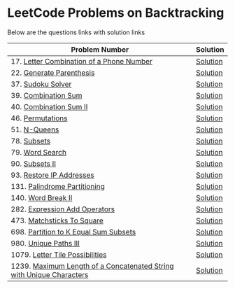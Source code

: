 # LeetCode Problems on Backtracking
Below are the questions links with solution links


|Problem Number|Solution|
|--------------|--------|
|17. [Letter Combination of a Phone Number](https://leetcode.com/problems/letter-combinations-of-a-phone-number)|[Solution](https://github.com/HarshOza36/LeetCode_Problems/blob/main/BackTracking/P17%20-%20letterCombinationOfAPhoneNumber.py)|
|22. [Generate Parenthesis](https://leetcode.com/problems/generate-parentheses)|[Solution](https://github.com/HarshOza36/LeetCode_Problems/blob/main/BackTracking/P22%20-%20generateParenthesis.py)|
|37. [Sudoku Solver](https://leetcode.com/problems/sudoku-solver)|[Solution](https://github.com/HarshOza36/LeetCode_Problems/blob/main/Arrays%20and%20Matrix/P37%20-%20sudokuSolver.py)|
|39. [Combination Sum](https://leetcode.com/problems/combination-sum)|[Solution](https://github.com/HarshOza36/LeetCode_Problems/blob/main/BackTracking/P39%20-%20combinationSum.py)|
|40. [Combination Sum II](https://leetcode.com/problems/combination-sum-ii/)|[Solution](https://github.com/HarshOza36/LeetCode_Problems/blob/main/BackTracking/P40%20-%20combinationSum_II.py)|
|46. [Permutations](https://leetcode.com/problems/permutations)|[Solution](https://github.com/HarshOza36/LeetCode_Problems/blob/main/BackTracking/P46%20-%20permutations.py)|
|51. [N-Queens](https://leetcode.com/problems/n-queens/)|[Solution](https://github.com/HarshOza36/LeetCode_Problems/blob/main/BackTracking/P51%20-%20n_Queens.py)|
|78. [Subsets](https://leetcode.com/problems/subsets)|[Solution](https://github.com/HarshOza36/LeetCode_Problems/blob/main/BackTracking/P78%20-%20subsets.py)|
|79. [Word Search](https://leetcode.com/problems/word-search)|[Solution](https://github.com/HarshOza36/LeetCode_Problems/blob/main/BackTracking/P79%20-%20wordSearch.py)|
|90. [Subsets II](https://leetcode.com/problems/subsets-ii/)|[Solution](https://github.com/HarshOza36/LeetCode_Problems/blob/main/BackTracking/P90%20-%20subsets_II.py)|
|93. [Restore IP Addresses](https://leetcode.com/problems/restore-ip-addresses/description/)|[Solution](https://github.com/HarshOza36/LeetCode_Problems/blob/main/BackTracking/P93%20-%20restoreIPaddresses.py)|
|131. [Palindrome Partitioning](https://leetcode.com/problems/palindrome-partitioning/description/)|[Solution](https://github.com/HarshOza36/LeetCode_Problems/blob/main/BackTracking/P131%20-%20palindromePartitioning.py)|
|140. [Word Break II](https://leetcode.com/problems/word-break-ii/description/)|[Solution](https://github.com/HarshOza36/LeetCode_Problems/blob/main/BackTracking/P140%20-%20wordBreak_II.py)|
|282. [Expression Add Operators](https://leetcode.com/problems/expression-add-operators/)|[Solution](https://github.com/HarshOza36/LeetCode_Problems/blob/main/BackTracking/P282%20-%20ExpressionAddOperators.py)|
|473. [Matchsticks To Square](https://leetcode.com/problems/matchsticks-to-square/)|[Solution](https://github.com/HarshOza36/LeetCode_Problems/blob/main/BackTracking/P473%20-%20matchsticksToSquare.py)|
|698. [Partition to K Equal Sum Subsets](https://leetcode.com/problems/partition-to-k-equal-sum-subsets/)|[Solution](https://github.com/HarshOza36/LeetCode_Problems/blob/main/BackTracking/P698%20-%20partitionToKEqualSumSubsets.py)|
|980. [Unique Paths III](https://leetcode.com/problems/unique-paths-iii/)|[Solution](https://github.com/HarshOza36/LeetCode_Problems/blob/main/BackTracking/P980%20-%20uniquePaths_III.py)|
|1079. [Letter Tile Possibilities](https://leetcode.com/problems/letter-tile-possibilities)|[Solution](https://github.com/HarshOza36/LeetCode_Problems/blob/main/BackTracking/P1079%20-%20letterTilePossibilities.py)|
|1239. [Maximum Length of a Concatenated String with Unique Characters](https://leetcode.com/problems/maximum-length-of-a-concatenated-string-with-unique-characters)|[Solution](https://github.com/HarshOza36/LeetCode_Problems/blob/main/BackTracking/P1239%20-%20maxLengthofaConcatenatedStringwithUniqueCharacters.py)|


